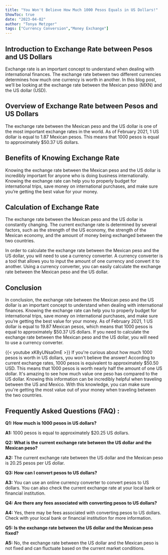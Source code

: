 ```yaml
---
title: "You Won't Believe How Much 1000 Pesos Equals in US Dollars!"
ShowToc: true 
date: "2023-04-02"
author: "Tonya Metzger" 
tags: ["Currency Conversion","Money Exchange"]
---
```

## Introduction to Exchange Rate between Pesos and US Dollars

Exchange rate is an important concept to understand when dealing with international finances. The exchange rate between two different currencies determines how much one currency is worth in another. In this blog post, we’ll be looking at the exchange rate between the Mexican peso (MXN) and the US dollar (USD).

## Overview of Exchange Rate between Pesos and US Dollars

The exchange rate between the Mexican peso and the US dollar is one of the most important exchange rates in the world. As of February 2021, 1 US dollar is equal to 1.87 Mexican pesos. This means that 1000 pesos is equal to approximately $50.37 US dollars.

## Benefits of Knowing Exchange Rate

Knowing the exchange rate between the Mexican peso and the US dollar is incredibly important for anyone who is doing business internationally. Knowing the exchange rate can help you to properly budget for international trips, save money on international purchases, and make sure you’re getting the best value for your money.

## Calculation of Exchange Rate

The exchange rate between the Mexican peso and the US dollar is constantly changing. The current exchange rate is determined by several factors, such as the strength of the US economy, the strength of the Mexican economy, and the amount of money being exchanged between the two countries.

In order to calculate the exchange rate between the Mexican peso and the US dollar, you will need to use a currency converter. A currency converter is a tool that allows you to input the amount of one currency and convert it to another. Using a currency converter, you can easily calculate the exchange rate between the Mexican peso and the US dollar.

## Conclusion

In conclusion, the exchange rate between the Mexican peso and the US dollar is an important concept to understand when dealing with international finances. Knowing the exchange rate can help you to properly budget for international trips, save money on international purchases, and make sure you’re getting the best value for your money. As of February 2021, 1 US dollar is equal to 19.87 Mexican pesos, which means that 1000 pesos is equal to approximately $50.37 US dollars. If you need to calculate the exchange rate between the Mexican peso and the US dollar, you will need to use a currency converter.

{{< youtube xK8yUNsa0mE >}} 
If you're curious about how much 1000 pesos is worth in US dollars, you won't believe the answer! According to current exchange rates, 1000 pesos is equivalent to approximately $50.50 USD. This means that 1000 pesos is worth nearly half the amount of one US dollar. It's amazing to see how much value one peso has compared to the US dollar. Knowing this information can be incredibly helpful when traveling between the US and Mexico. With this knowledge, you can make sure you're getting the most value out of your money when traveling between the two countries.

## Frequently Asked Questions (FAQ) :
**Q1: How much is 1000 pesos in US dollars?**

**A1:** 1000 pesos is equal to approximately $20.25 US dollars.

**Q2: What is the current exchange rate between the US dollar and the Mexican peso?**

**A2:** The current exchange rate between the US dollar and the Mexican peso is 20.25 pesos per US dollar.

**Q3: How can I convert pesos to US dollars?**

**A3:** You can use an online currency converter to convert pesos to US dollars. You can also check the current exchange rate at your local bank or financial institution.

**Q4: Are there any fees associated with converting pesos to US dollars?**

**A4:** Yes, there may be fees associated with converting pesos to US dollars. Check with your local bank or financial institution for more information.

**Q5: Is the exchange rate between the US dollar and the Mexican peso fixed?**

**A5:** No, the exchange rate between the US dollar and the Mexican peso is not fixed and can fluctuate based on the current market conditions.





